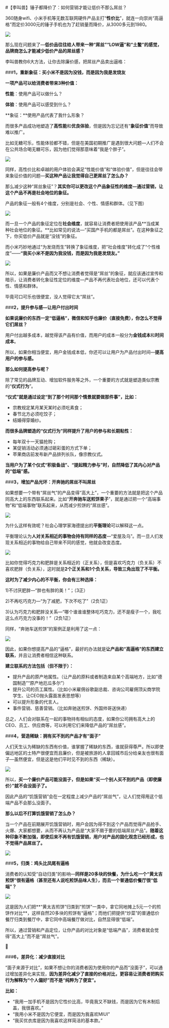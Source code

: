 #【李叫兽】锤子都降价了：如何营销才能让低价不那么屌丝？

360随身wifi、小米手机等无数互联网硬件产品主打“**性价比**”，就连一向崇尚“高逼格”而定价3000元的锤子手机也为了赶销量而降价，从3000多元到1980。


![](./_image/2017-02-12-23-50-47.jpg)


那么现在问题来了—**低价品往往给人带来一种“屌丝”“LOW逼”和“土鳖”的感觉，品牌商怎么才能减少低价产品的屌丝感？**

李叫兽教你6大方法，让你去除廉价感，把屌丝产品卖出逼格：

###**1，重新象征：买小米不是因为没钱，而是因为我是发烧友**

**一项产品可以给消费者带来3种价值：**

**性能**：使用产品可以做什么？

**体验**：使用产品可以感受到什么？

**象征：**使用产品代表了我什么形象？

而很多产品成功地塑造了**高性能**和**优良体验**，但是因为忘记还有“**象征价值**”而导致难以推广。

比如无糖可乐，性能体验都不错，但是在美国初期推广是遇到很大问题—人们不会在公共场合喝无糖可乐，因为他们觉得那意味着“我是个胖子”。


![](./_image/2017-02-12-23-50-57.jpg)


同样，高性价比和卓越的用户体验会满足“性能价值”和“体验价值”，但是往往会带来象征价值的问题—**买这种产品让我觉得自己更屌丝了怎么办？**

那么减少这种“屌丝象征”？**其实你可以更改这个产品象征性的维度—通过营销，让这个产品不再是社会地位的象征。**

产品的象征一般有4个维度，分别是社会、个性、情感和群体。（见下图）


![](./_image/2017-02-12-23-51-05.jpg)


而一旦一个产品的象征定位在**社会维度**，就容易让消费者把使用该产品**当成某种社会地位的象征。**比如常见的说法—“买国产手机的都是屌丝”。在这种象征之下，你买低价产品就是“没钱”的象征。

而小米巧妙地通过“为发烧而生”转换了象征维度，把“社会维度”转化成了“个性维度”——**“我买小米不是因为我没钱，而是因为我是发烧友。”**


![](./_image/2017-02-12-23-51-15.jpg)


所以，如果是廉价产品而又不想让消费者觉得是“屌丝”的象征，就应该通过宣传和暗示，让消费者转化象征性定位的维度—产品不再代表社会地位，还可以代表个性、情感和群体。

毕竟可口可乐也很便宜，没人觉得它太“屌丝”。

###**2，提升参与感—让用户付出时间**



**如果说廉价的东西一定“低逼格”，微信和知乎也廉价（直接免费），你怎么不觉得它们屌丝？**

用户付出越多成本，越觉得该产品有价值，而用户的成本一般分为**金钱成本**和**时间成本**。

所以，如果你相当便宜，用户金钱成本低，你还可以让用户为产品付出时间—**提高用户的参与感。**

**那么如何提高参与呢？**

除了常见的品牌互动、增加软件服务等之外，一个重要的方式就是塑造类似宗教的“**仪式行为**”。

**“仪式”就是通过设定“到了那个时间那个情景就要做那件事”，比如：**

- 宗教规定某月某天某时必须吃素食；
- 春节北方必须吃饺子；
- 结婚得穿婚纱。

**而很多品牌塑造的“仪式行为”同样提升了用户的参与和长期粘性：**

- 每年双十一天猫抢购；
- 某促销活动必须通过砸彩蛋的方式下单；
- 苹果商店前发布新产品排列长队，像宗教仪式。

**当用户为了某个仪式“积极备战”、“提起精力参与”时，自然降低了其内心对产品的“低端”感。**

###**3，增加产品光环：开奔驰的屌丝不叫屌丝**

如果想要一个带有“屌丝气”的产品变得“高大上”，一个重要的方法就是把这个产品同高大上的东西联系起来。比如“**开奔驰车送煎饼果子**”，就是通过把一个“高端事物”和“低端事物”联系起来，从而减少煎饼的“屌丝感”。


![](./_image/2017-02-12-23-51-35.jpg)


为什么这样有效呢？社会心理学家海德提出的**平衡理论**可以解释这一点。

平衡理论认为**人对关系相近的事物会持有同样的态度**—“爱屋及乌”。而一旦人们发现关系相近的事物给自己带来不同的感觉，他就会改变态度。

![](http://mmbiz.qpic.cn/mmbiz/As7mscS0UODYic6icLExdOD5GhiaiaDpUc4p9G13icPIzv2Moxibx0HHL2AmDI8Sf2rgicuV5jfIDxC4ZibrVmzMSopTwg/640?tp=webp&wxfrom=5&wx_lazy=1)

比如你觉得巧克力和肥胖是关系相近的（正关系），但是喜欢巧克力（负关系）不喜欢肥胖（负关系），这时就是**2个正关系和1个负关系，导致三角出现了不平衡。**

**这时为了减少内心的不平衡，你会有三种选择：**

1)不讨厌肥胖—“胖也有胖的美！”；（3正）

2)不再吃巧克力—“为了减肥，下次不吃了”（2负1正）

3)认为巧克力和肥胖没关系—“哪个谁谁谁整体吃巧克力，还不是瘦子一个，我吃这么点巧克力没事的！”（2负1正）

同样，“奔驰车送煎饼”的案例正是利用了这一点：

![](http://mmbiz.qpic.cn/mmbiz/As7mscS0UODYic6icLExdOD5GhiaiaDpUc4pk97BGdD432CQSoDtE30CEBBE8w2PPs9GPBuCZXyUB8c2cK2REEPySA/640?tp=webp&wxfrom=5&wx_lazy=1)

因此，如果你想提高产品的“逼格”，最好的办法就是**让产品和“高逼格”的东西建立联系**，并且让消费者相信这种联系。

**建立联系的方法包括（但不限于）：**

- 提升产品的原产地属性。（让产品的原料或者制造来自某个高端地方，比如“德国制造”“原产地厄瓜多尔”）
- 提升公司的员工属性。（比如小米雇佣谷歌副总裁、咨询公司雇佣顶尖商学院学生、让CEO抛头露面发表思想等）
- 可以提升形象的代言人。
- 事件营销、慈善营销。（比如奔驰送煎饼、外国帅哥送快递）

总之，人们会对联系在一起的事物持有相似的态度，如果你公司拥有高大上的CEO、员工、供应商等，可以利用它们来降低产品的“屌丝感”。

###**4，营造稀缺：拥有买不到的产品才有“面子”**

人们天生认为稀缺的东西有价值，谁掌握了稀缺的东西，谁就获得尊严。所以即使偏远地区的土特产很便宜而且廉价，但是被旅游的人拿回城市后分给亲友也很有面子—虽然便宜，但是这是他们平时见不到的东西（稀缺）。

![](http://mmbiz.qpic.cn/mmbiz/As7mscS0UODYic6icLExdOD5GhiaiaDpUc4p5NJq2NujOIHpxpYUWSDvRoiaOslhoQRC7TNeTKcsf1DDmX9Bvh2j3KA/640?tp=webp&wxfrom=5&wx_lazy=1)

所以，**买一个廉价产品可能没面子，但是如果“买一个别人买不到的产品（即使廉价）”就不会没面子了。**

因此产品的“饥饿营销”会在一定程度上减少产品的“屌丝气”，让人们觉得用这个低端产品不会那么没面子。

**那么以后不打算饥饿营销了怎么办？**

当一个产品在前期展开饥饿营销时，用户会因为得不到这个产品而觉得产品抢手、火爆、大家都想要，从而不再认为产品是“大家不屑于要的低端屌丝产品”。**随着这种印象不断加强，即使后来不再有饥饿营销，用户对产品的固化观念已经形成，也不觉得产品屌丝了。**

![](http://mmbiz.qpic.cn/mmbiz/As7mscS0UODYic6icLExdOD5GhiaiaDpUc4pGIBQOcL2eF5vnNurIlhCgnULekfzR1pRIvsuNZ0zoiaiaIXk3a7Rt4lg/640?tp=webp&wxfrom=5&wx_lazy=1)

###**5，归类：鸡头比凤尾有逼格**

消费者的认知受“自动归类”的影响—**同样是20多块的快餐，为什么吃一个“黄太吉煎饼”很有逼格（甚至还有人说吃煎饼品味人生），而去一个普通低价餐厅很“低端”？**

![](http://mmbiz.qpic.cn/mmbiz/As7mscS0UODYic6icLExdOD5GhiaiaDpUc4prPOb0jPkbqjlJEpdYgVZLMbqoVWZsYq1yzSjv8YBMg18ibFIibjPhdAw/640?tp=webp&wxfrom=5&wx_lazy=1)

这是因为人们把**“黄太吉煎饼”归类到“煎饼”一类中，拿它同地摊上5元一个的煎饼作对比**，这样自然20多块的煎饼有“逼格”；而他们把提供“炒菜”的普通低价餐厅归类到餐厅中，拿它同中高端餐厅做对比，自然显得很“低端”。

所以，通过营销和产品定位，让你产品的对比对象是“低端产品”，消费者就会觉得“高大上”而不是“屌丝气”。



###**6，差异化：减少直接对比**

“面子来源于对比”，如果不想让你的消费者因为使用你的产品而“没面子”，可以通过增加差异化来实现，**因为差异化减少了直接的价格对比，更容易让消费者把购买行为解释为“个人偏好”而不是“纯粹为了便宜”。**

**比如：**

- “我用一加手机不是因为它性价比高，毕竟我又不缺钱，而是因为它有木制后盖，我很喜欢。”
- “我用小米不是因为它便宜，而是因为我喜欢MIUI”
- “我买优衣库是因为我喜欢这样简洁的基本款。”
